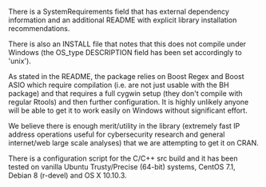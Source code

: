 There is a SystemRequirements field that has external dependency information and
an additional README with explicit library installation recommendations.

There is also an INSTALL file that notes that this does not compile under Windows
(the OS_type DESCRIPTION field has been set accordingly to 'unix').

As stated in the README, the package relies on Boost Regex and Boost ASIO which 
require compilation (i.e. are not just usable with the BH package) and that 
requires a full cygwin setup (they don't compile with regular Rtools) and then 
further configuration. It is highly unlikely anyone will be able to get it to 
work easily on Windows without significant effort.

We believe there is enough merit/utility in the library (extremely fast IP address
operations useful for cybersecurity research and general internet/web large scale
analyses) that we are attempting to get it on CRAN.

There is a configuration script for the C/C++ src build and it has been tested
on vanilla Ubuntu Trusty/Precise (64-bit) systems, CentOS 7.1, Debian 8 (r-devel)
and OS X 10.10.3.
